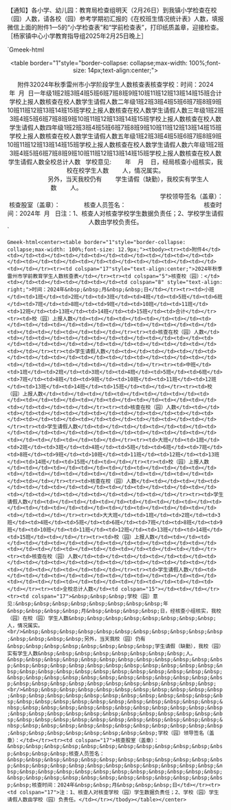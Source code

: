 【通知】各小学、幼儿园：教育局检查组明天（2月26日）到我镇小学检查在校（园）人数，请各校（园）参考学期初汇报的《在校班生情况统计表》人数，填报微信上面的附件1—5的“小学检查表”和“学前检查表”，打印纸质盖章，迎接检查。［杨家镇中心小学教育指导组2025年2月25日晚上］

`Gmeek-html<center><table border="1"style="border-collapse: collapse;max-width: 100%;font-size: 14px;text-align:center;">
<tr><td>附件3</td><td></td><td></td><td></td><td></td><td></td><td></td><td></td><td></td><td></td><td></td><td></td><td></td><td></td><td></td><td></td><td></td></tr><tr><td colspan="17"style="text-align:center;">2024年秋季雷州市小学阶段学生人数核查表</td></tr><tr><td colspan="5">核查学校：</td><td></td><td></td><td></td><td></td><td colspan="8" style="text-align: right;">时间：2024年&nbsp;&nbsp;月&nbsp;&nbsp;日</td></tr><tr><td>一年级</td><td>1班</td><td>2班</td><td>3班</td><td>4班</td><td>5班</td><td>6班</td><td>7班</td><td>8班</td><td>9班</td><td>10班</td><td>11班</td><td>12班</td><td>13班</td><td>14班</td><td>15班</td><td>合计</td></tr><tr><td>学校上报人数</td><td></td><td></td><td></td><td></td><td></td><td></td><td></td><td></td><td></td><td></td><td></td><td></td><td></td><td></td><td></td><td></td></tr><tr><td>核查在校人数</td><td></td><td></td><td></td><td></td><td></td><td></td><td></td><td></td><td></td><td></td><td></td><td></td><td></td><td></td><td></td><td></td></tr><tr><td>学生请假人数</td><td></td><td></td><td></td><td></td><td></td><td></td><td></td><td></td><td></td><td></td><td></td><td></td><td></td><td></td><td></td><td></td></tr><tr><td>二年级</td><td>1班</td><td>2班</td><td>3班</td><td>4班</td><td>5班</td><td>6班</td><td>7班</td><td>8班</td><td>9班</td><td>10班</td><td>11班</td><td>12班</td><td>13班</td><td>14班</td><td>15班</td><td></td></tr><tr><td>学校上报人数</td><td></td><td></td><td></td><td></td><td></td><td></td><td></td><td></td><td></td><td></td><td></td><td></td><td></td><td></td><td></td><td></td></tr><tr><td>核查在校人数</td><td></td><td></td><td></td><td></td><td></td><td></td><td></td><td></td><td></td><td></td><td></td><td></td><td></td><td></td><td></td><td></td></tr><tr><td>学生请假人数</td><td></td><td></td><td></td><td></td><td></td><td></td><td></td><td></td><td></td><td></td><td></td><td></td><td></td><td></td><td></td><td></td></tr><tr><td>三年级</td><td>1班</td><td>2班</td><td>3班</td><td>4班</td><td>5班</td><td>6班</td><td>7班</td><td>8班</td><td>9班</td><td>10班</td><td>11班</td><td>12班</td><td>13班</td><td>14班</td><td>15班</td><td></td></tr><tr><td>学校上报人数</td><td></td><td></td><td></td><td></td><td></td><td></td><td></td><td></td><td></td><td></td><td></td><td></td><td></td><td></td><td></td><td></td></tr><tr><td>核查在校人数</td><td></td><td></td><td></td><td></td><td></td><td></td><td></td><td></td><td></td><td></td><td></td><td></td><td></td><td></td><td></td><td></td></tr><tr><td>学生请假人数</td><td></td><td></td><td></td><td></td><td></td><td></td><td></td><td></td><td></td><td></td><td></td><td></td><td></td><td></td><td></td><td></td></tr><tr><td>四年级</td><td>1班</td><td>2班</td><td>3班</td><td>4班</td><td>5班</td><td>6班</td><td>7班</td><td>8班</td><td>9班</td><td>10班</td><td>11班</td><td>12班</td><td>13班</td><td>14班</td><td>15班</td><td></td></tr><tr><td>学校上报人数</td><td></td><td></td><td></td><td></td><td></td><td></td><td></td><td></td><td></td><td></td><td></td><td></td><td></td><td></td><td></td><td></td></tr><tr><td>核查在校人数</td><td></td><td></td><td></td><td></td><td></td><td></td><td></td><td></td><td></td><td></td><td></td><td></td><td></td><td></td><td></td><td></td></tr><tr><td>学生请假人数</td><td></td><td></td><td></td><td></td><td></td><td></td><td></td><td></td><td></td><td></td><td></td><td></td><td></td><td></td><td></td><td></td></tr><tr><td>五年级</td><td>1班</td><td>2班</td><td>3班</td><td>4班</td><td>5班</td><td>6班</td><td>7班</td><td>8班</td><td>9班</td><td>10班</td><td>11班</td><td>12班</td><td>13班</td><td>14班</td><td>15班</td><td></td></tr><tr><td>学校上报人数</td><td></td><td></td><td></td><td></td><td></td><td></td><td></td><td></td><td></td><td></td><td></td><td></td><td></td><td></td><td></td><td></td></tr><tr><td>核查在校人数</td><td></td><td></td><td></td><td></td><td></td><td></td><td></td><td></td><td></td><td></td><td></td><td></td><td></td><td></td><td></td><td></td></tr><tr><td>学生请假人数</td><td></td><td></td><td></td><td></td><td></td><td></td><td></td><td></td><td></td><td></td><td></td><td></td><td></td><td></td><td></td><td></td></tr><tr><td>六年级</td><td>1班</td><td>2班</td><td>3班</td><td>4班</td><td>5班</td><td>6班</td><td>7班</td><td>8班</td><td>9班</td><td>10班</td><td>11班</td><td>12班</td><td>13班</td><td>14班</td><td>15班</td><td></td></tr><tr><td>学校上报人数</td><td></td><td></td><td></td><td></td><td></td><td></td><td></td><td></td><td></td><td></td><td></td><td></td><td></td><td></td><td></td><td></td></tr><tr><td>核查在校人数</td><td></td><td></td><td></td><td></td><td></td><td></td><td></td><td></td><td></td><td></td><td></td><td></td><td></td><td></td><td></td><td></td></tr><tr><td>学生请假人数</td><td></td><td></td><td></td><td></td><td></td><td></td><td></td><td></td><td></td><td></td><td></td><td></td><td></td><td></td><td></td><td></td></tr><tr><td>全校总计人数</td><td colspan="15"></td><td></td></tr><tr><td colspan="17">&nbsp;&nbsp;&nbsp;学校意见:&nbsp;&nbsp;&nbsp;&nbsp;&nbsp;&nbsp;&nbsp;&nbsp;年&nbsp;&nbsp;&nbsp;&nbsp;月&nbsp;&nbsp;&nbsp;&nbsp;日，经局核查小组核实，我校在校学生人数&nbsp;&nbsp;&nbsp;&nbsp;&nbsp;&nbsp;&nbsp;&nbsp;人，情况属实。<br/>&nbsp;&nbsp;&nbsp;&nbsp;&nbsp;&nbsp;&nbsp;&nbsp;&nbsp;&nbsp;&nbsp;&nbsp;&nbsp;&nbsp;&nbsp;另外，当天我校仍有&nbsp;&nbsp;&nbsp;&nbsp;&nbsp;&nbsp;&nbsp;&nbsp;学生请假（缺勤），我校实有学生人数&nbsp;&nbsp;&nbsp;&nbsp;&nbsp;&nbsp;&nbsp;&nbsp;人。&nbsp;&nbsp;&nbsp;&nbsp;&nbsp;&nbsp;&nbsp;&nbsp;&nbsp;&nbsp;&nbsp;&nbsp;&nbsp;&nbsp;&nbsp;&nbsp;&nbsp;&nbsp;&nbsp;&nbsp;&nbsp;&nbsp;&nbsp;&nbsp;&nbsp;&nbsp;&nbsp;&nbsp;&nbsp;&nbsp;&nbsp;&nbsp;&nbsp;&nbsp;&nbsp;&nbsp;&nbsp;&nbsp;&nbsp;&nbsp;&nbsp;&nbsp;&nbsp;&nbsp;&nbsp;&nbsp;&nbsp;&nbsp;&nbsp;&nbsp;&nbsp;&nbsp;&nbsp;&nbsp;&nbsp;&nbsp;&nbsp;&nbsp;<br/>&nbsp;&nbsp;&nbsp;&nbsp;&nbsp;&nbsp;&nbsp;&nbsp;&nbsp;&nbsp;&nbsp;&nbsp;&nbsp;&nbsp;&nbsp;&nbsp;&nbsp;&nbsp;&nbsp;&nbsp;&nbsp;&nbsp;&nbsp;&nbsp;&nbsp;&nbsp;&nbsp;&nbsp;&nbsp;&nbsp;&nbsp;&nbsp;&nbsp;&nbsp;&nbsp;&nbsp;&nbsp;&nbsp;&nbsp;&nbsp;&nbsp;&nbsp;&nbsp;&nbsp;&nbsp;&nbsp;&nbsp;&nbsp;&nbsp;&nbsp;&nbsp;&nbsp;&nbsp;&nbsp;&nbsp;&nbsp;&nbsp;&nbsp;&nbsp;&nbsp;&nbsp;&nbsp;&nbsp;&nbsp;&nbsp;&nbsp;&nbsp;&nbsp;&nbsp;&nbsp;&nbsp;&nbsp;&nbsp;&nbsp;&nbsp;&nbsp;&nbsp;&nbsp;&nbsp;&nbsp;&nbsp;&nbsp;&nbsp;&nbsp;&nbsp;&nbsp;&nbsp;&nbsp;&nbsp;&nbsp;学校领导签名（盖章）：</td></tr><tr><td colspan="17">核查股室（盖章）：&nbsp;&nbsp;&nbsp;&nbsp;&nbsp;&nbsp;&nbsp;&nbsp;&nbsp;&nbsp;&nbsp;&nbsp;&nbsp;&nbsp;核查人员签名：&nbsp;&nbsp;&nbsp;&nbsp;&nbsp;&nbsp;&nbsp;&nbsp;&nbsp;&nbsp;&nbsp;&nbsp;&nbsp;&nbsp;&nbsp;&nbsp;&nbsp;&nbsp;&nbsp;&nbsp;&nbsp;&nbsp;&nbsp;&nbsp;&nbsp;&nbsp;&nbsp;&nbsp;&nbsp;&nbsp;&nbsp;&nbsp;&nbsp;&nbsp;&nbsp;&nbsp;&nbsp;&nbsp;&nbsp;&nbsp;&nbsp;&nbsp;&nbsp;&nbsp;&nbsp;&nbsp;核查时间：2024年&nbsp;&nbsp;月&nbsp;&nbsp;&nbsp;日</td></tr><tr><td colspan="17">注：1、核查人对核查学校学生数据负责任；2、学校学生请假人数由学校负责任。</td></tr></tbody></table></center>`

`Gmeek-html<center><table border="1"style="border-collapse: collapse;max-width: 100%;font-size: 12.9px;"><tbody><tr><td>附件4</td><td></td><td></td><td></td><td></td><td></td><td></td><td></td><td></td><td></td><td></td><td></td><td></td><td></td><td></td><td></td><td></td></tr><tr><td colspan="17"style="text-align:center;">2024年秋季雷州市学前教育学生人数核查表</td></tr><tr><td colspan="5">核查校（园）：</td><td></td><td></td><td></td><td></td><td colspan="8" style="text-align: right;">时间：2024年&nbsp;&nbsp;月&nbsp;&nbsp;日</td></tr><tr><td>小班</td><td>1班</td><td>2班</td><td>3班</td><td>4班</td><td>5班</td><td>6班</td><td>7班</td><td>8班</td><td>9班</td><td>10班</td><td>11班</td><td>12班</td><td>13班</td><td>14班</td><td>15班</td><td>合计</td></tr><tr><td>校（园）上报人数</td><td></td><td></td><td></td><td></td><td></td><td></td><td></td><td></td><td></td><td></td><td></td><td></td><td></td><td></td><td></td><td></td></tr><tr><td>核查在校（园）人数</td><td></td><td></td><td></td><td></td><td></td><td></td><td></td><td></td><td></td><td></td><td></td><td></td><td></td><td></td><td></td><td></td></tr><tr><td>学生请假人数</td><td></td><td></td><td></td><td></td><td></td><td></td><td></td><td></td><td></td><td></td><td></td><td></td><td></td><td></td><td></td><td></td></tr><tr><td>中班</td><td>1班</td><td>2班</td><td>3班</td><td>4班</td><td>5班</td><td>6班</td><td>7班</td><td>8班</td><td>9班</td><td>10班</td><td>11班</td><td>12班</td><td>13班</td><td>14班</td><td>15班</td><td></td></tr><tr><td>校（园）上报人数</td><td></td><td></td><td></td><td></td><td></td><td></td><td></td><td></td><td></td><td></td><td></td><td></td><td></td><td></td><td></td><td></td></tr><tr><td>核查在校（园）人数</td><td></td><td></td><td></td><td></td><td></td><td></td><td></td><td></td><td></td><td></td><td></td><td></td><td></td><td></td><td></td><td></td></tr><tr><td>学生请假人数</td><td></td><td></td><td></td><td></td><td></td><td></td><td></td><td></td><td></td><td></td><td></td><td></td><td></td><td></td><td></td><td></td></tr><tr><td>大班</td><td>1班</td><td>2班</td><td>3班</td><td>4班</td><td>5班</td><td>6班</td><td>7班</td><td>8班</td><td>9班</td><td>10班</td><td>11班</td><td>12班</td><td>13班</td><td>14班</td><td>15班</td><td></td></tr><tr><td>校（园）上报人数</td><td></td><td></td><td></td><td></td><td></td><td></td><td></td><td></td><td></td><td></td><td></td><td></td><td></td><td></td><td></td><td></td></tr><tr><td>核查在校（园）人数</td><td></td><td></td><td></td><td></td><td></td><td></td><td></td><td></td><td></td><td></td><td></td><td></td><td></td><td></td><td></td><td></td></tr><tr><td>学生请假人数</td><td></td><td></td><td></td><td></td><td></td><td></td><td></td><td></td><td></td><td></td><td></td><td></td><td></td><td></td><td></td><td></td></tr><tr><td>大大班</td><td>1班</td><td>2班</td><td>3班</td><td>4班</td><td>5班</td><td>6班</td><td>7班</td><td>8班</td><td>9班</td><td>10班</td><td>11班</td><td>12班</td><td>13班</td><td>14班</td><td>15班</td><td></td></tr><tr><td>校（园）上报人数</td><td></td><td></td><td></td><td></td><td></td><td></td><td></td><td></td><td></td><td></td><td></td><td></td><td></td><td></td><td></td><td></td></tr><tr><td>核查在校（园）人数</td><td></td><td></td><td></td><td></td><td></td><td></td><td></td><td></td><td></td><td></td><td></td><td></td><td></td><td></td><td></td><td></td></tr><tr><td>学生请假人数</td><td></td><td></td><td></td><td></td><td></td><td></td><td></td><td></td><td></td><td></td><td></td><td></td><td></td><td></td><td></td><td></td></tr><tr><td>全校总计人数</td><td colspan="15"></td><td></td></tr><tr><td colspan="17">&nbsp;&nbsp;&nbsp;学校（园）意见:&nbsp;&nbsp;&nbsp;&nbsp;&nbsp;&nbsp;&nbsp;&nbsp;年&nbsp;&nbsp;&nbsp;&nbsp;月&nbsp;&nbsp;&nbsp;&nbsp;日，经核查小组核实，我校（园）在校（园）学生人数&nbsp;&nbsp;&nbsp;&nbsp;&nbsp;&nbsp;&nbsp;&nbsp;人，情况属实。<br/>&nbsp;&nbsp;&nbsp;&nbsp;&nbsp;&nbsp;&nbsp;&nbsp;&nbsp;&nbsp;&nbsp;&nbsp;&nbsp;&nbsp;&nbsp;另外，当天我校（园）仍有&nbsp;&nbsp;&nbsp;&nbsp;&nbsp;&nbsp;&nbsp;&nbsp;学生请假（缺勤），我校（园）实有学生人数&nbsp;&nbsp;&nbsp;&nbsp;&nbsp;&nbsp;&nbsp;&nbsp;人。&nbsp;&nbsp;&nbsp;&nbsp;&nbsp;&nbsp;&nbsp;&nbsp;&nbsp;&nbsp;&nbsp;&nbsp;&nbsp;&nbsp;&nbsp;&nbsp;&nbsp;&nbsp;&nbsp;&nbsp;&nbsp;&nbsp;&nbsp;&nbsp;&nbsp;&nbsp;&nbsp;&nbsp;&nbsp;&nbsp;&nbsp;&nbsp;&nbsp;&nbsp;&nbsp;&nbsp;&nbsp;&nbsp;&nbsp;&nbsp;&nbsp;&nbsp;&nbsp;&nbsp;&nbsp;&nbsp;&nbsp;&nbsp;&nbsp;&nbsp;&nbsp;&nbsp;&nbsp;&nbsp;&nbsp;&nbsp;&nbsp;&nbsp;<br/>&nbsp;&nbsp;&nbsp;&nbsp;&nbsp;&nbsp;&nbsp;&nbsp;&nbsp;&nbsp;&nbsp;&nbsp;&nbsp;&nbsp;&nbsp;&nbsp;&nbsp;&nbsp;&nbsp;&nbsp;&nbsp;&nbsp;&nbsp;&nbsp;&nbsp;&nbsp;&nbsp;&nbsp;&nbsp;&nbsp;&nbsp;&nbsp;&nbsp;&nbsp;&nbsp;&nbsp;&nbsp;&nbsp;&nbsp;&nbsp;&nbsp;&nbsp;&nbsp;&nbsp;&nbsp;&nbsp;&nbsp;&nbsp;&nbsp;&nbsp;&nbsp;&nbsp;&nbsp;&nbsp;&nbsp;&nbsp;&nbsp;&nbsp;&nbsp;&nbsp;&nbsp;&nbsp;&nbsp;&nbsp;&nbsp;&nbsp;&nbsp;&nbsp;&nbsp;&nbsp;&nbsp;&nbsp;&nbsp;&nbsp;&nbsp;&nbsp;&nbsp;&nbsp;&nbsp;&nbsp;&nbsp;&nbsp;&nbsp;&nbsp;&nbsp;&nbsp;&nbsp;&nbsp;&nbsp;学校（园）领导签名（盖章）：</td></tr><tr><td colspan="17">核查股室（盖章）：&nbsp;&nbsp;&nbsp;&nbsp;&nbsp;&nbsp;&nbsp;&nbsp;&nbsp;&nbsp;&nbsp;&nbsp;&nbsp;&nbsp;&nbsp;核查人员签名：&nbsp;&nbsp;&nbsp;&nbsp;&nbsp;&nbsp;&nbsp;&nbsp;&nbsp;&nbsp;&nbsp;&nbsp;&nbsp;&nbsp;&nbsp;&nbsp;&nbsp;&nbsp;&nbsp;&nbsp;&nbsp;&nbsp;&nbsp;&nbsp;&nbsp;&nbsp;&nbsp;&nbsp;&nbsp;&nbsp;&nbsp;&nbsp;&nbsp;&nbsp;&nbsp;&nbsp;&nbsp;&nbsp;&nbsp;&nbsp;&nbsp;&nbsp;&nbsp;&nbsp;&nbsp;&nbsp;&nbsp;&nbsp;核查时间：2024年&nbsp;&nbsp;月&nbsp;&nbsp;&nbsp;日</td></tr><tr><td colspan="17">注：1、核查人对核查学校（园）学生数据负责任；2、学校（园）学生请假人数由学校（园）负责任。</td></tr></tbody></table></center>`